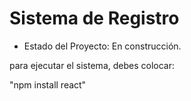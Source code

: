 <h1> Sistema de Registro</h1>

- Estado del Proyecto: En construcción.

para ejecutar el sistema, debes colocar:

"npm install react"
